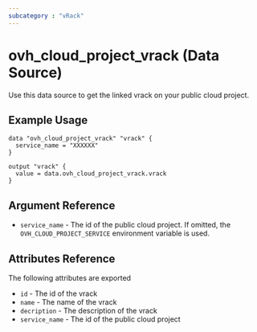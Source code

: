 ```yaml
---
subcategory : "vRack"
---
```


# ovh_cloud_project_vrack (Data Source)

Use this data source to get the linked vrack on your public cloud project.

## Example Usage

```hcl
data "ovh_cloud_project_vrack" "vrack" {
  service_name = "XXXXXX"
}

output "vrack" {
  value = data.ovh_cloud_project_vrack.vrack
}
```

## Argument Reference


* `service_name` - The id of the public cloud project. If omitted,
    the `OVH_CLOUD_PROJECT_SERVICE` environment variable is used. 


## Attributes Reference

The following attributes are exported
* `id` - The id of the vrack
* `name` - The name of the vrack
* `decription` - The description of the vrack
* `service_name` - The id of the public cloud project
